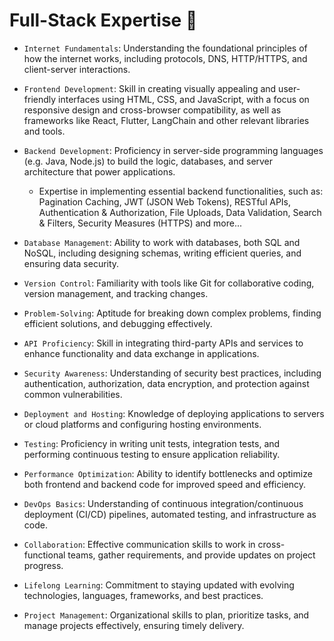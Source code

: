 # Full-Stack Expertise :key:

- `Internet Fundamentals`: Understanding the foundational principles of how the internet works, including protocols, DNS, HTTP/HTTPS, and client-server interactions.

- `Frontend Development`: Skill in creating visually appealing and user-friendly interfaces using HTML, CSS, and JavaScript, with a focus on responsive design and cross-browser compatibility, as well as frameworks like React, Flutter, LangChain and other relevant libraries and tools.

- `Backend Development`: Proficiency in server-side programming languages (e.g. Java, Node.js) to build the logic, databases, and server architecture that power applications. 
    - Expertise in implementing essential backend functionalities, such as: Pagination
        Caching, JWT (JSON Web Tokens), RESTful APIs, Authentication & Authorization, File Uploads, Data Validation, Search & Filters, Security Measures (HTTPS) and more...



- `Database Management`: Ability to work with databases, both SQL and NoSQL, including designing schemas, writing efficient queries, and ensuring data security.

- `Version Control`: Familiarity with tools like Git for collaborative coding, version management, and tracking changes.

- `Problem-Solving`: Aptitude for breaking down complex problems, finding efficient solutions, and debugging effectively.

- `API Proficiency`: Skill in integrating third-party APIs and services to enhance functionality and data exchange in applications.

- `Security Awareness`: Understanding of security best practices, including authentication, authorization, data encryption, and protection against common vulnerabilities.

- `Deployment and Hosting`: Knowledge of deploying applications to servers or cloud platforms and configuring hosting environments.

- `Testing`: Proficiency in writing unit tests, integration tests, and performing continuous testing to ensure application reliability.

- `Performance Optimization`: Ability to identify bottlenecks and optimize both frontend and backend code for improved speed and efficiency.

- `DevOps Basics`: Understanding of continuous integration/continuous deployment (CI/CD) pipelines, automated testing, and infrastructure as code.

- `Collaboration`: Effective communication skills to work in cross-functional teams, gather requirements, and provide updates on project progress.

- `Lifelong Learning`: Commitment to staying updated with evolving technologies, languages, frameworks, and best practices.

- `Project Management`: Organizational skills to plan, prioritize tasks, and manage projects effectively, ensuring timely delivery.


